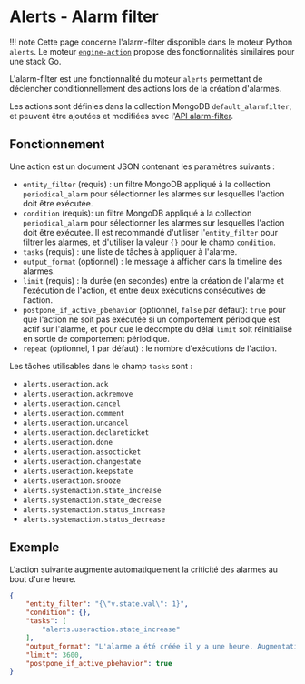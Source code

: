 # Alerts - Alarm filter

!!! note
    Cette page concerne l'alarm-filter disponible dans le moteur Python `alerts`. Le moteur [`engine-action`](moteur-action.md) propose des fonctionnalités similaires pour une stack Go.

L'alarm-filter est une fonctionnalité du moteur `alerts` permettant de déclencher conditionnellement des actions lors de la création d'alarmes.

Les actions sont définies dans la collection MongoDB `default_alarmfilter`, et peuvent être ajoutées et modifiées avec l'[API alarm-filter](../../guide-developpement/api/api-v2-alarm-filter.md).

## Fonctionnement

Une action est un document JSON contenant les paramètres suivants :

 - `entity_filter` (requis) : un filtre MongoDB appliqué à la collection `periodical_alarm` pour sélectionner les alarmes sur lesquelles l'action doit être exécutée.
 - `condition` (requis): un filtre MongoDB appliqué à la collection `periodical_alarm` pour sélectionner les alarmes sur lesquelles l'action doit être exécutée. Il est recommandé d'utiliser l'`entity_filter` pour filtrer les alarmes, et d'utiliser la valeur `{}` pour le champ `condition`.
 - `tasks` (requis) : une liste de tâches à appliquer à l'alarme.
 - `output_format` (optionnel) : le message à afficher dans la timeline des alarmes.
 - `limit` (requis) : la durée (en secondes) entre la création de l'alarme et l'exécution de l'action, et entre deux exécutions consécutives de l'action.
 - `postpone_if_active_pbehavior` (optionnel, `false` par défaut): `true` pour que l'action ne soit pas exécutée si un comportement périodique est actif sur l'alarme, et pour que le décompte du délai `limit` soit réinitialisé en sortie de comportement périodique.
 - `repeat` (optionnel, 1 par défaut) : le nombre d'exécutions de l'action.


Les tâches utilisables dans le champ `tasks` sont :

 - `alerts.useraction.ack`
 - `alerts.useraction.ackremove`
 - `alerts.useraction.cancel`
 - `alerts.useraction.comment`
 - `alerts.useraction.uncancel`
 - `alerts.useraction.declareticket`
 - `alerts.useraction.done`
 - `alerts.useraction.assocticket`
 - `alerts.useraction.changestate`
 - `alerts.useraction.keepstate`
 - `alerts.useraction.snooze`
 - `alerts.systemaction.state_increase`
 - `alerts.systemaction.state_decrease`
 - `alerts.systemaction.status_increase`
 - `alerts.systemaction.status_decrease`

## Exemple

L'action suivante augmente automatiquement la criticité des alarmes au bout d'une heure.

```json
{
    "entity_filter": "{\"v.state.val\": 1}",
    "condition": {},
    "tasks": [
        "alerts.useraction.state_increase"
    ],
    "output_format": "L'alarme a été créée il y a une heure. Augmentation automatique de sa criticité.",
    "limit": 3600,
    "postpone_if_active_pbehavior": true
}
```
